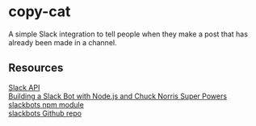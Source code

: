 # copy-cat
A simple Slack integration to tell people when they make a post that has already been made in a channel.

## Resources
[Slack API](https://api.slack.com)  
[Building a Slack Bot with Node.js and Chuck Norris Super Powers](https://scotch.io/tutorials/building-a-slack-bot-with-node-js-and-chuck-norris-super-powers)  
[slackbots npm module](https://www.npmjs.com/package/slackbots)  
[slackbots Github repo](https://github.com/mishk0/slack-bot-api)  
